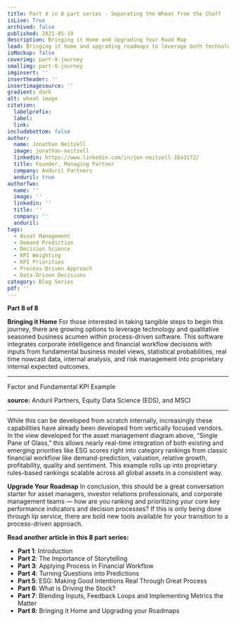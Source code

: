 ```yaml
---
title: Part 8 in 8 part series - Separating the Wheat from the Chaff
isLive: True
archived: false
published: 2021-05-19 
description: Bringing it Home and Upgrading Your Road Map
lead: Bringing it home and upgrading roadmaps to leverage both technology and qualitative-seasoned business acumen within process-driven software.
isMockup: false
coverimg: part-8-journey
smallimg: part-8-journey
imginsert: ''
insertheader: ''
insertimagesource: ''
gradient: dark
alt: wheat image
citation:
  labelprefix: 
  label: 
  link: 
includebottom: false
author: 
  name: Jonathan Neitzell
  image: jonathan-neitzell
  linkedin: https://www.linkedin.com/in/jon-neitzell-1ba3172/
  title: Founder, Managing Partner
  company: Anduril Partners
  anduril: true
authorTwo:
  name: ''
  image: ''
  linkedin: ''
  title: ''
  company: ''
  anduril:
tags: 
  - Asset Management
  - Demand Prediction
  - Decision Science
  - KPI Weighting
  - KPI Priorities
  - Process-Driven Approach
  - Data-Driven Decisions
category: Blog Series
pdf: ''
---
```


**Part 8 of 8**

**Bringing it Home** 
For those interested in taking tangible steps to begin this journey, there are growing options to leverage technology and qualitative seasoned business acumen within process-driven software. This software integrates corporate intelligence and financial workflow decisions with inputs from fundamental business model views, statistical probabilities, real time nowcast data, internal analysis, and risk management into proprietary internal expected outcomes. 

<hr>
<p class="is-italic">Factor and Fundamental KPI Example</p>
<markdown-image title="" caption="" src="ap-score-vs-price"></markdown-image>
<p class="p--small is-italic"><strong>source:</strong> Anduril Partners, Equity Data Science (EDS), and MSCI</p>
<hr>

While this can be developed from scratch internally, increasingly these capabilities have already been developed from vertically focused vendors. In the view developed for the asset management diagram above, “Single Pane of Glass,” this allows nearly real-time integration of both existing and emerging priorities like ESG scores right into category rankings from classic financial workflow like demand-prediction, valuation, relative growth, profitability, quality and sentiment. This example rolls up into proprietary rules-based rankings scalable across all global assets in a consistent way. 

**Upgrade Your Roadmap** 
In conclusion, this should be a great conversation starter for asset managers, investor relations professionals, and corporate management teams — how are you ranking and prioritizing your core key performance indicators and decision processes? If this is only being done through lip service, there are bold new tools available for your transition to a process-driven approach.

**Read another article in this 8 part series:**

<ul>
<li><span><strong>Part 1</strong></span>: <nuxt-link to="/posts/separating-the-wheat-from-the-chaff-series-introduction">Introduction</nuxt-link></li>
<li><span><strong>Part 2</strong></span>: <nuxt-link to="/posts/separating-the-wheat-from-the-chaff-series-the-importance-of-storytelling">The Importance of Storytelling</nuxt-link></li>
<li><span><strong>Part 3</strong></span>: <nuxt-link to="/posts/separating-the-wheat-from-the-chaff-series-financial-workflow">Applying Process in Financial Workflow</nuxt-link></li>
<li><span><strong>Part 4</strong></span>: <nuxt-link to="/posts/separating-the-wheat-from-the-chaff-series-questions-into-predictions">Turning Questions into Predictions</nuxt-link></li>
<li><span><strong>Part 5</strong></span>: <nuxt-link to="/posts/separating-the-wheat-from-the-chaff-series-ESG-making-good-intentions-real-through-great-process">ESG: Making Good Intentions Real Through Great Process</nuxt-link></li></li>
<li><span><strong>Part 6</strong></span>: <nuxt-link to="/posts/separating-the-wheat-from-the-chaff-series-what-is-driving-the-stock">What is Driving the Stock?</nuxt-link></li></li>
<li><span><strong>Part 7</strong></span>: <nuxt-link to="/posts/separating-the-wheat-from-the-chaff-series-blending-inputs-and-feedback-loops">Blending Inputs, Feedback Loops and Implementing Metrics the Matter</nuxt-link></li></li>
<li><span><strong>Part 8</strong></span>: <nuxt-link to="/posts/separating-the-wheat-from-the-chaff-series-upgrading-your-roadmap">Bringing it Home and Upgrading your Roadmaps</nuxt-link></li></li>
</ul>

